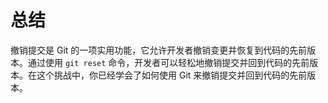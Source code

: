 # 总结

撤销提交是 Git 的一项实用功能，它允许开发者撤销变更并恢复到代码的先前版本。通过使用 `git reset` 命令，开发者可以轻松地撤销提交并回到代码的先前版本。在这个挑战中，你已经学会了如何使用 Git 来撤销提交并回到代码的先前版本。
